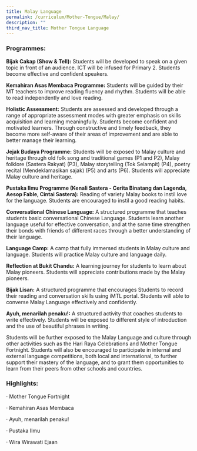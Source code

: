 ```yaml
---
title: Malay Language
permalink: /curriculum/Mother-Tongue/Malay/
description: ""
third_nav_title: Mother Tongue Language
---
```







###  **Programmes:**

**Bijak Cakap (Show & Tell):** Students will be developed to speak on a given topic in front of an audience. ICT will be infused for Primary 2. Students become effective and confident speakers.

**Kemahiran Asas Membaca Programme:** Students will be guided by their MT teachers to improve reading fluency and rhythm. Students will be able to read independently and love reading.

**Holistic Assessment:** Students are assessed and developed through a range of appropriate assessment modes with greater emphasis on skills acquisition and learning meaningfully. Students become confident and motivated learners. Through constructive and timely feedback, they become more self-aware of their areas of improvement and are able to better manage their learning.

**Jejak Budaya Programme:** Students will be exposed to Malay culture and heritage through old folk song and traditional games (P1 and P2), Malay folklore (Sastera Rakyat) (P3), Malay storytelling (Tok Selampit) (P4), poetry recital (Mendeklamasikan sajak) (P5) and arts (P6). Students will appreciate Malay culture and heritage.

**Pustaka Ilmu Programme (Kenali Sastera - Cerita Binatang dan Lagenda, Aesop Fable, Cintai Sastera):** Reading of variety Malay books to instil love for the language. Students are encouraged to instil a good reading habits.

**Conversational Chinese Language:** A structured programme that teaches students basic conversational Chinese Language. Students learn another language useful for effective conversation, and at the same time strengthen their bonds with friends of different races through a better understanding of their language.

**Language Camp:** A camp that fully immersed students in Malay culture and language. Students will practice Malay culture and language daily.

**Reflection at Bukit Chandu:** A learning journey for students to learn about Malay pioneers. Students will appreciate contributions made by the Malay pioneers.

**Bijak Lisan:** A structured programme that encourages Students to record their reading and conversation skills using iMTL portal. Students will able to converse Malay Language effectively and confidently.

**Ayuh, menarilah penaku!:** A structured activity that coaches students to write effectively. Students will be exposed to different style of introduction and the use of beautiful phrases in writing.

Students will be further exposed to the Malay Language and culture through other activities such as the Hari Raya Celebrations and Mother Tongue Fortnight. Students will also be encouraged to participate in internal and external language competitions, both local and international, to further support their mastery of the language, and to grant them opportunities to learn from their peers from other schools and countries.

### **Highlights:**

· Mother Tongue Fortnight

· Kemahiran Asas Membaca

· Ayuh, menarilah penaku!

· Pustaka Ilmu

· Wira Wirawati Ejaan